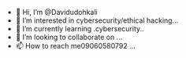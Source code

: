 - 👋 Hi, I’m @Davidudohkali
- 👀 I’m interested in cybersecurity/ethical hacking...
- 🌱 I’m currently learning .cybersecurity..
- 💞️ I’m looking to collaborate on ...
- 📫 How to reach me09060580792 ...

<!---
Davidudohkali/Davidudohkali is a ✨ special ✨ repository because its `README.md` (this file) appears on your GitHub profile.
You can click the Preview link to take a look at your changes.
--->
